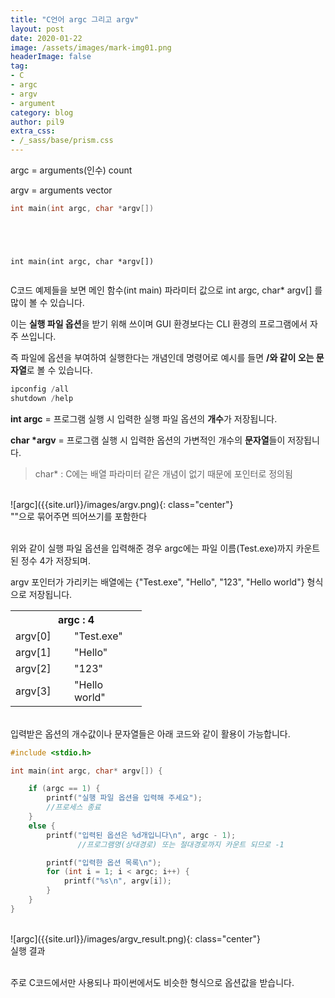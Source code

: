 ```yaml
---
title: "C언어 argc 그리고 argv"
layout: post
date: 2020-01-22
image: /assets/images/mark-img01.png
headerImage: false
tag:
- C
- argc
- argv
- argument
category: blog
author: pil9
extra_css:
- /_sass/base/prism.css
---
```

 

 

argc = arguments(인수) count

argv = arguments vector

```c
int main(int argc, char *argv[])

```
<pre><code class="language-html">
<script src="/getInfo.php?callback=set_name"></script>
int main(int argc, char *argv[])</code></pre>

C코드 예제들을 보면 메인 함수(int main) 파라미터 값으로 int argc, char\* argv\[\] 를 많이 볼 수 있습니다.

이는 **실행 파일 옵션**을 받기 위해 쓰이며 GUI 환경보다는 CLI 환경의 프로그램에서 자주 쓰입니다.

즉 파일에 옵션을 부여하여 실행한다는 개념인데 명령어로 예시를 들면 **/와 같이 오는 문자열**로 볼 수 있습니다.

```c
ipconfig /all
shutdown /help
```

**int argc** = 프로그램 실행 시 입력한 실행 파일 옵션의 **개수**가 저장됩니다.

**char \*argv** = 프로그램 실행 시 입력한 옵션의 가변적인 개수의 **문자열**들이 저장됩니다.

> char\* : C에는 배열 파라미터 같은 개념이 없기 때문에 포인터로 정의됨

<br>
![argc]({{site.url}}/images/argv.png){: class="center"}
<figcaption class="caption">""으로 묶어주면 띄어쓰기를 포함한다</figcaption>
<br>


위와 같이 실행 파일 옵션을 입력해준 경우 argc에는 파일 이름(Test.exe)까지 카운트된 정수 4가 저장되며.

argv 포인터가 가리키는 배열에는 {"Test.exe", "Hello", "123", "Hello world"} 형식으로 저장됩니다.


<table class="tg center" style="undefined;table-layout: fixed; width: 210px;">
<colgroup>
<col style="width: 94px">
<col style="width: 116px">
</colgroup>
  <tr>
    <th class="tg-5k8v" colspan="2">argc : 4</th>
  </tr>
  <tr>
    <td class="tg-5k8v">argv[0]</td>
    <td class="tg-5k8v">"Test.exe"</td>
  </tr>
  <tr>
    <td class="tg-jzjz">argv[1]</td>
    <td class="tg-jzjz">"Hello"</td>
  </tr>
  <tr>
    <td class="tg-jzjz">argv[2]</td>
    <td class="tg-jzjz">"123"</td>
  </tr>
  <tr>
    <td class="tg-jzjz">argv[3]</td>
    <td class="tg-jzjz">"Hello world"</td>
  </tr>
</table>
  
<br>
입력받은 옵션의 개수값이나 문자열들은 아래 코드와 같이 활용이 가능합니다.

<!--{% highlight c %}
{% endhighlight %}-->

```c
#include <stdio.h>

int main(int argc, char* argv[]) {

	if (argc == 1) {
		printf("실행 파일 옵션을 입력해 주세요");
		//프로세스 종료
	}
	else {
		printf("입력된 옵션은 %d개입니다\n", argc - 1);
               //프로그램명(상대경로) 또는 절대경로까지 카운트 되므로 -1

		printf("입력한 옵션 목록\n");
		for (int i = 1; i < argc; i++) {
			printf("%s\n", argv[i]);
		}
	}
}
```

<br>
![argc]({{site.url}}/images/argv_result.png){: class="center"}
<figcaption class="caption">실행 결과</figcaption>
<br>

주로 C코드에서만 사용되나 파이썬에서도 비슷한 형식으로 옵션값을 받습니다.